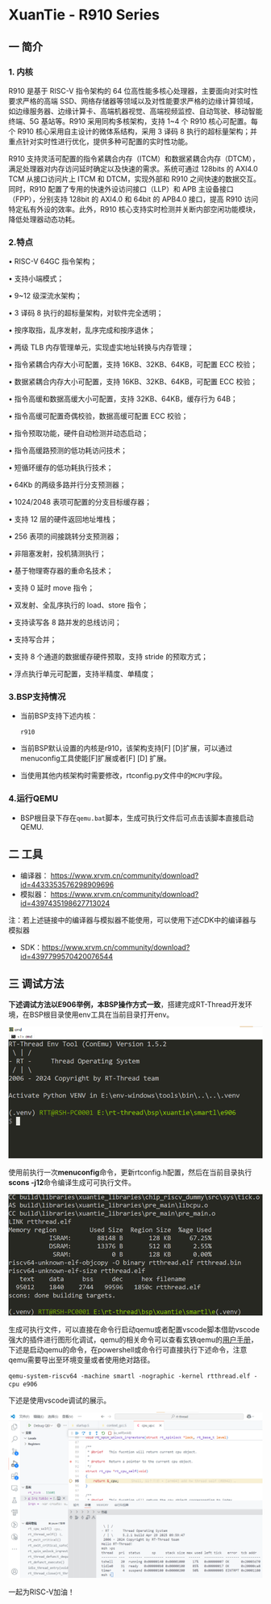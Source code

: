 # XuanTie - R910  Series

## 一 简介

### 1. 内核

R910 是基于 RISC-V 指令架构的 64 位高性能多核心处理器，主要面向对实时性要求严格的高端 SSD、网络存储器等领域以及对性能要求严格的边缘计算领域，如边缘服务器、边缘计算卡、高端机器视觉、高端视频监控、自动驾驶、移动智能终端、5G 基站等。R910 采用同构多核架构，支持 1~4 个 R910 核心可配置。每个 R910 核心采用自主设计的微体系结构，采用 3 译码 8 执行的超标量架构；并重点针对实时性进行优化，提供多种可配置的实时性功能。

R910 支持灵活可配置的指令紧耦合内存（ITCM）和数据紧耦合内存（DTCM），满足处理器对内存访问延时确定以及快速的需求。系统可通过 128bits 的 AXI4.0 TCM 从接口访问片上 ITCM 和 DTCM，实现外部和 R910 之间快速的数据交互。同时，R910 配置了专用的快速外设访问接口（LLP）和 APB 主设备接口（FPP），分别支持 128bit 的 AXI4.0 和 64bit 的 APB4.0 接口，提高 R910 访问特定私有外设的效率。此外，R910 核心支持实时检测并关断内部空闲功能模块，降低处理器动态功耗。

### 2.特点

• RISC-V 64GC 指令架构；

• 支持小端模式；

• 9~12 级深流水架构；

• 3 译码 8 执行的超标量架构，对软件完全透明；

• 按序取指，乱序发射，乱序完成和按序退休；

• 两级 TLB 内存管理单元，实现虚实地址转换与内存管理；

• 指令紧耦合内存大小可配置，支持 16KB、32KB、64KB，可配置 ECC 校验；

• 数据紧耦合内存大小可配置，支持 16KB、32KB、64KB，可配置 ECC 校验；

• 指令高缓和数据高缓大小可配置，支持 32KB、64KB，缓存行为 64B；

• 指令高缓可配置奇偶校验，数据高缓可配置 ECC 校验；

• 指令预取功能，硬件自动检测并动态启动；

• 指令高缓路预测的低功耗访问技术；

• 短循环缓存的低功耗执行技术；

• 64Kb 的两级多路并行分支预测器；

• 1024/2048 表项可配置的分支目标缓存器；

• 支持 12 层的硬件返回地址堆栈；

• 256 表项的间接跳转分支预测器；

• 非阻塞发射，投机猜测执行；

• 基于物理寄存器的重命名技术；

• 支持 0 延时 move 指令；

• 双发射、全乱序执行的 load、store 指令；

• 支持读写各 8 路并发的总线访问；

• 支持写合并；

• 支持 8 个通道的数据缓存硬件预取，支持 stride 的预取方式；

• 浮点执行单元可配置，支持半精度、单精度；

### 3.BSP支持情况

- 当前BSP支持下述内核：

  ```asciiarmor
  r910
  ```

- 当前BSP默认设置的内核是r910，该架构支持[F] [D]扩展，可以通过menuconfig工具使能[F]扩展或者[F] [D] 扩展。

- 当使用其他内核架构时需要修改，rtconfig.py文件中的`MCPU`字段。

### 4.运行QEMU

- BSP根目录下存在`qemu.bat`脚本，生成可执行文件后可点击该脚本直接启动QEMU.

## 二 工具

- 编译器： https://www.xrvm.cn/community/download?id=4433353576298909696
- 模拟器： https://www.xrvm.cn/community/download?id=4397435198627713024

注：若上述链接中的编译器与模拟器不能使用，可以使用下述CDK中的编译器与模拟器

- SDK：https://www.xrvm.cn/community/download?id=4397799570420076544

## 三 调试方法

**下述调试方法以E906举例，本BSP操作方式一致**，搭建完成RT-Thread开发环境，在BSP根目录使用env工具在当前目录打开env。

![](figures/1.env.png)

使用前执行一次**menuconfig**命令，更新rtconfig.h配置，然后在当前目录执行**scons -j12**命令编译生成可可执行文件。

<img src="figures/2.scons.png" alt="env" style="zoom: 95%;" />

生成可执行文件，可以直接在命令行启动qemu或者配置vscode脚本借助vscode强大的插件进行图形化调试，qemu的相关命令可以查看玄铁qemu的[用户手册](https://www.xrvm.cn/community/download?id=4397435198627713024)，下述是启动qemu的命令，在powershell或命令行可直接执行下述命令，注意qemu需要导出至环境变量或者使用绝对路径。

```shell
qemu-system-riscv64 -machine smartl -nographic -kernel rtthread.elf -cpu e906
```

下述是使用vscode调试的展示。

<img src="figures/3.vscode.png" alt="env" style="zoom: 63%;" />

一起为RISC-V加油！